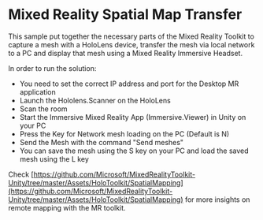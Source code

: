 # Mixed Reality Spatial Map Transfer
This sample put together the necessary parts of the Mixed Reality Toolkit to capture a mesh with a HoloLens device, transfer the mesh via local network to a PC and display that mesh using a Mixed Reality Immersive Headset.

In order to run the solution:
- You need to set the correct IP address and port for the Desktop MR application
- Launch the Hololens.Scanner on the HoloLens
- Scan the room
- Start the Immersive Mixed Reality App (Immersive.Viewer) in Unity on your PC
- Press the Key for Network mesh loading on the PC (Default is N)
- Send the Mesh with the command "Send meshes"
- You can save the mesh using the S key on your PC and load the saved mesh using the L key

Check [https://github.com/Microsoft/MixedRealityToolkit-Unity/tree/master/Assets/HoloToolkit/SpatialMapping](https://github.com/Microsoft/MixedRealityToolkit-Unity/tree/master/Assets/HoloToolkit/SpatialMapping) for more insights on remote mapping with the MR toolkit.
